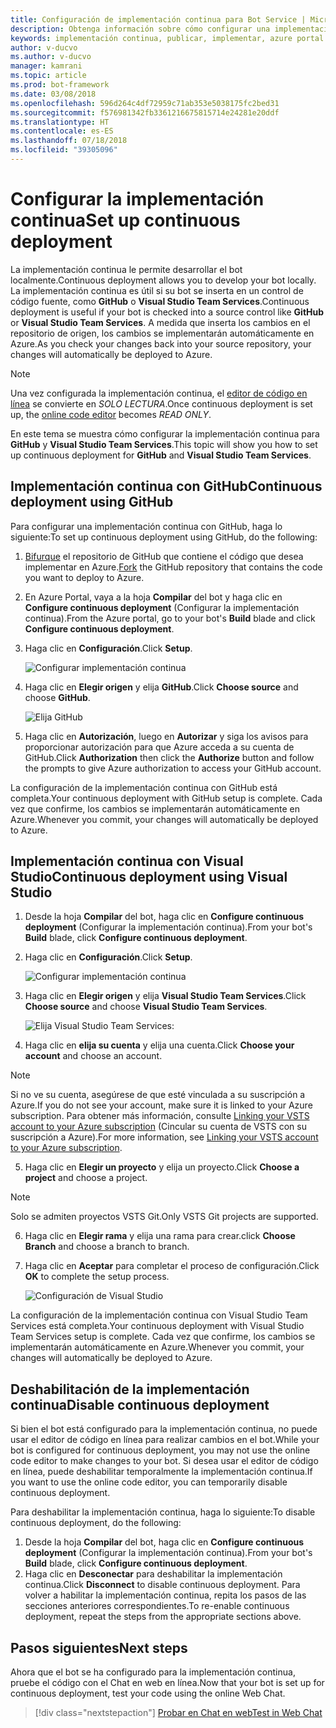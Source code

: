 ```yaml
---
title: Configuración de implementación continua para Bot Service | Microsoft Docs
description: Obtenga información sobre cómo configurar una implementación continua desde el control de código fuente para una instancia de Bot Service.
keywords: implementación continua, publicar, implementar, azure portal
author: v-ducvo
ms.author: v-ducvo
manager: kamrani
ms.topic: article
ms.prod: bot-framework
ms.date: 03/08/2018
ms.openlocfilehash: 596d264c4df72959c71ab353e5038175fc2bed31
ms.sourcegitcommit: f576981342fb3361216675815714e24281e20ddf
ms.translationtype: HT
ms.contentlocale: es-ES
ms.lasthandoff: 07/18/2018
ms.locfileid: "39305096"
---
```

# <a name="set-up-continuous-deployment"></a><span data-ttu-id="e7dcd-104">Configurar la implementación continua</span><span class="sxs-lookup"><span data-stu-id="e7dcd-104">Set up continuous deployment</span></span>

<span data-ttu-id="e7dcd-105">La implementación continua le permite desarrollar el bot localmente.</span><span class="sxs-lookup"><span data-stu-id="e7dcd-105">Continuous deployment allows you to develop your bot locally.</span></span> <span data-ttu-id="e7dcd-106">La implementación continua es útil si su bot se inserta en un control de código fuente, como **GitHub** o **Visual Studio Team Services**.</span><span class="sxs-lookup"><span data-stu-id="e7dcd-106">Continuous deployment is useful if your bot is checked into a source control like **GitHub** or **Visual Studio Team Services**.</span></span> <span data-ttu-id="e7dcd-107">A medida que inserta los cambios en el repositorio de origen, los cambios se implementarán automáticamente en Azure.</span><span class="sxs-lookup"><span data-stu-id="e7dcd-107">As you check your changes back into your source repository, your changes will automatically be deployed to Azure.</span></span>

> [!NOTE]
> <span data-ttu-id="e7dcd-108">Una vez configurada la implementación continua, el [editor de código en línea](bot-service-build-online-code-editor.md) se convierte en *SOLO LECTURA*.</span><span class="sxs-lookup"><span data-stu-id="e7dcd-108">Once continuous deployment is set up, the [online code editor](bot-service-build-online-code-editor.md) becomes *READ ONLY*.</span></span>

<span data-ttu-id="e7dcd-109">En este tema se muestra cómo configurar la implementación continua para **GitHub** y **Visual Studio Team Services**.</span><span class="sxs-lookup"><span data-stu-id="e7dcd-109">This topic will show you how to set up continuous deployment for **GitHub** and **Visual Studio Team Services**.</span></span>

## <a name="continuous-deployment-using-github"></a><span data-ttu-id="e7dcd-110">Implementación continua con GitHub</span><span class="sxs-lookup"><span data-stu-id="e7dcd-110">Continuous deployment using GitHub</span></span>

<span data-ttu-id="e7dcd-111">Para configurar una implementación continua con GitHub, haga lo siguiente:</span><span class="sxs-lookup"><span data-stu-id="e7dcd-111">To set up continuous deployment using GitHub, do the following:</span></span>

1. <span data-ttu-id="e7dcd-112">[Bifurque](https://help.github.com/articles/fork-a-repo/) el repositorio de GitHub que contiene el código que desea implementar en Azure.</span><span class="sxs-lookup"><span data-stu-id="e7dcd-112">[Fork](https://help.github.com/articles/fork-a-repo/) the GitHub repository that contains the code you want to deploy to Azure.</span></span>
2. <span data-ttu-id="e7dcd-113">En Azure Portal, vaya a la hoja **Compilar** del bot y haga clic en **Configure continuous deployment** (Configurar la implementación continua).</span><span class="sxs-lookup"><span data-stu-id="e7dcd-113">From the Azure portal, go to your bot's **Build** blade and click **Configure continuous deployment**.</span></span> 
3. <span data-ttu-id="e7dcd-114">Haga clic en **Configuración**.</span><span class="sxs-lookup"><span data-stu-id="e7dcd-114">Click **Setup**.</span></span>
   
   ![Configurar implementación continua](~/media/azure-bot-build/continuous-deployment-setup.png)

4. <span data-ttu-id="e7dcd-116">Haga clic en **Elegir origen** y elija **GitHub**.</span><span class="sxs-lookup"><span data-stu-id="e7dcd-116">Click **Choose source** and choose **GitHub**.</span></span>

   ![Elija GitHub](~/media/azure-bot-build/continuous-deployment-setup-github.png)

5. <span data-ttu-id="e7dcd-118">Haga clic en **Autorización**, luego en **Autorizar** y siga los avisos para proporcionar autorización para que Azure acceda a su cuenta de GitHub.</span><span class="sxs-lookup"><span data-stu-id="e7dcd-118">Click **Authorization** then click the **Authorize** button and follow the prompts to give Azure authorization to access your GitHub account.</span></span>

<span data-ttu-id="e7dcd-119">La configuración de la implementación continua con GitHub está completa.</span><span class="sxs-lookup"><span data-stu-id="e7dcd-119">Your continuous deployment with GitHub setup is complete.</span></span> <span data-ttu-id="e7dcd-120">Cada vez que confirme, los cambios se implementarán automáticamente en Azure.</span><span class="sxs-lookup"><span data-stu-id="e7dcd-120">Whenever you commit, your changes will automatically be deployed to Azure.</span></span>

## <a name="continuous-deployment-using-visual-studio"></a><span data-ttu-id="e7dcd-121">Implementación continua con Visual Studio</span><span class="sxs-lookup"><span data-stu-id="e7dcd-121">Continuous deployment using Visual Studio</span></span>

1. <span data-ttu-id="e7dcd-122">Desde la hoja **Compilar** del bot, haga clic en **Configure continuous deployment** (Configurar la implementación continua).</span><span class="sxs-lookup"><span data-stu-id="e7dcd-122">From your bot's **Build** blade, click **Configure continuous deployment**.</span></span> 
2. <span data-ttu-id="e7dcd-123">Haga clic en **Configuración**.</span><span class="sxs-lookup"><span data-stu-id="e7dcd-123">Click **Setup**.</span></span>
   
   ![Configurar implementación continua](~/media/azure-bot-build/continuous-deployment-setup.png)

3. <span data-ttu-id="e7dcd-125">Haga clic en **Elegir origen** y elija **Visual Studio Team Services**.</span><span class="sxs-lookup"><span data-stu-id="e7dcd-125">Click **Choose source** and choose **Visual Studio Team Services**.</span></span>

   ![Elija Visual Studio Team Services:](~/media/azure-bot-build/continuous-deployment-setup-vs.png)

4. <span data-ttu-id="e7dcd-127">Haga clic en **elija su cuenta** y elija una cuenta.</span><span class="sxs-lookup"><span data-stu-id="e7dcd-127">Click **Choose your account** and choose an account.</span></span>

> [!NOTE]
> <span data-ttu-id="e7dcd-128">Si no ve su cuenta, asegúrese de que esté vinculada a su suscripción a Azure.</span><span class="sxs-lookup"><span data-stu-id="e7dcd-128">If you do not see your account, make sure it is linked to your Azure subscription.</span></span>
> <span data-ttu-id="e7dcd-129">Para obtener más información, consulte [Linking your VSTS account to your Azure subscription](https://github.com/projectkudu/kudu/wiki/Setting-up-a-VSTS-account-so-it-can-deploy-to-a-Web-App#linking-your-vsts-account-to-your-azure-subscription) (Cincular su cuenta de VSTS con su suscripción a Azure).</span><span class="sxs-lookup"><span data-stu-id="e7dcd-129">For more information, see [Linking your VSTS account to your Azure subscription](https://github.com/projectkudu/kudu/wiki/Setting-up-a-VSTS-account-so-it-can-deploy-to-a-Web-App#linking-your-vsts-account-to-your-azure-subscription).</span></span>

5. <span data-ttu-id="e7dcd-130">Haga clic en **Elegir un proyecto** y elija un proyecto.</span><span class="sxs-lookup"><span data-stu-id="e7dcd-130">Click **Choose a project** and choose a project.</span></span>

> [!NOTE]
> <span data-ttu-id="e7dcd-131">Solo se admiten proyectos VSTS Git.</span><span class="sxs-lookup"><span data-stu-id="e7dcd-131">Only VSTS Git projects are supported.</span></span>

6. <span data-ttu-id="e7dcd-132">Haga clic en **Elegir rama** y elija una rama para crear.</span><span class="sxs-lookup"><span data-stu-id="e7dcd-132">click **Choose Branch** and choose a branch to branch.</span></span>
7. <span data-ttu-id="e7dcd-133">Haga clic en **Aceptar** para completar el proceso de configuración.</span><span class="sxs-lookup"><span data-stu-id="e7dcd-133">Click **OK** to complete the setup process.</span></span>

   ![Configuración de Visual Studio](~/media/azure-bot-build/continuous-deployment-setup-vs-configuration.png)

<span data-ttu-id="e7dcd-135">La configuración de la implementación continua con Visual Studio Team Services está completa.</span><span class="sxs-lookup"><span data-stu-id="e7dcd-135">Your continuous deployment with Visual Studio Team Services setup is complete.</span></span> <span data-ttu-id="e7dcd-136">Cada vez que confirme, los cambios se implementarán automáticamente en Azure.</span><span class="sxs-lookup"><span data-stu-id="e7dcd-136">Whenever you commit, your changes will automatically be deployed to Azure.</span></span>

## <a name="disable-continuous-deployment"></a><span data-ttu-id="e7dcd-137">Deshabilitación de la implementación continua</span><span class="sxs-lookup"><span data-stu-id="e7dcd-137">Disable continuous deployment</span></span>

<span data-ttu-id="e7dcd-138">Si bien el bot está configurado para la implementación continua, no puede usar el editor de código en línea para realizar cambios en el bot.</span><span class="sxs-lookup"><span data-stu-id="e7dcd-138">While your bot is configured for continuous deployment, you may not use the online code editor to make changes to your bot.</span></span> <span data-ttu-id="e7dcd-139">Si desea usar el editor de código en línea, puede deshabilitar temporalmente la implementación continua.</span><span class="sxs-lookup"><span data-stu-id="e7dcd-139">If you want to use the online code editor, you can temporarily disable continuous deployment.</span></span>

<span data-ttu-id="e7dcd-140">Para deshabilitar la implementación continua, haga lo siguiente:</span><span class="sxs-lookup"><span data-stu-id="e7dcd-140">To disable continuous deployment, do the following:</span></span>

1. <span data-ttu-id="e7dcd-141">Desde la hoja **Compilar** del bot, haga clic en **Configure continuous deployment** (Configurar la implementación continua).</span><span class="sxs-lookup"><span data-stu-id="e7dcd-141">From your bot's **Build** blade, click **Configure continuous deployment**.</span></span> 
2. <span data-ttu-id="e7dcd-142">Haga clic en **Desconectar** para deshabilitar la implementación continua.</span><span class="sxs-lookup"><span data-stu-id="e7dcd-142">Click **Disconnect** to disable continuous deployment.</span></span> <span data-ttu-id="e7dcd-143">Para volver a habilitar la implementación continua, repita los pasos de las secciones anteriores correspondientes.</span><span class="sxs-lookup"><span data-stu-id="e7dcd-143">To re-enable continuous deployment, repeat the steps from the appropriate sections above.</span></span>

## <a name="next-steps"></a><span data-ttu-id="e7dcd-144">Pasos siguientes</span><span class="sxs-lookup"><span data-stu-id="e7dcd-144">Next steps</span></span>
<span data-ttu-id="e7dcd-145">Ahora que el bot se ha configurado para la implementación continua, pruebe el código con el Chat en web en línea.</span><span class="sxs-lookup"><span data-stu-id="e7dcd-145">Now that your bot is set up for continuous deployment, test your code using the online Web Chat.</span></span>

> [!div class="nextstepaction"]
> [<span data-ttu-id="e7dcd-146">Probar en Chat en web</span><span class="sxs-lookup"><span data-stu-id="e7dcd-146">Test in Web Chat</span></span>](bot-service-manage-test-webchat.md)
